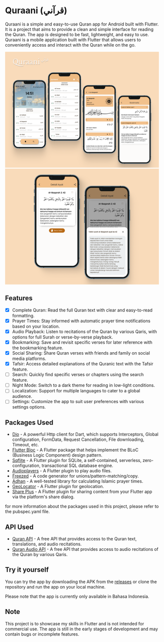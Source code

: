 # Quraani (قرآني)

Quraani is a simple and easy-to-use Quran app for Android built with Flutter. It is a project that aims to provide a clean and simple interface for reading the Quran. The app is designed to be fast, lightweight, and easy to use. Quraani is a mobile application built with Flutter that allows users to conveniently access and interact with the Quran while on the go.

<img src="/shots/Frame 1.png">
<img src="/shots/Frame 2.png">

## Features
- [x] Complete Quran: Read the full Quran text with clear and easy-to-read formatting.
- [x] Prayer Times: Stay informed with automatic prayer time notifications based on your location.
- [x] Audio Playback: Listen to recitations of the Quran by various Qaris, with options for full Surah or verse-by-verse playback.
- [x] Bookmarking: Save and revisit specific verses for later reference with the bookmarking feature.
- [x] Social Sharing: Share Quran verses with friends and family on social media platforms.
- [x] Tafsir: Access detailed explanations of the Quranic text with the Tafsir feature.
- [ ] Search: Quickly find specific verses or chapters using the search feature.
- [ ] Night Mode: Switch to a dark theme for reading in low-light conditions.
- [ ] Localization: Support for multiple languages to cater to a global audience. 
- [ ] Settings: Customize the app to suit user preferences with various settings options.

## Packages Used
- [Dio](https://pub.dev/packages/dio) - A powerful Http client for Dart, which supports Interceptors, Global configuration, FormData, Request Cancellation, File downloading, Timeout, etc.
- [Flutter Bloc](https://pub.dev/packages/flutter_bloc) - A Flutter package that helps implement the BLoC (Business Logic Component) design pattern.
- [Sqflite](https://pub.dev/packages/sqflite) - A Flutter plugin for SQLite, a self-contained, serverless, zero-configuration, transactional SQL database engine.
- [Audioplayers](https://pub.dev/packages/audioplayers) - A Flutter plugin to play audio files.
- [Freezed](https://pub.dev/packages/freezed) - A code generator for unions/pattern-matching/copy.
- [Adhan](https://pub.dev/packages/adhan) - A well-tested library for calculating Islamic prayer times.
- [GeoLocator](https://pub.dev/packages/geolocator) - A Flutter plugin for geolocation.
- [Share Plus](https://pub.dev/packages/share_plus) - A Flutter plugin for sharing content from your Flutter app via the platform's share dialog.

for more information about the packages used in this project, please refer to the pubspec.yaml file.

## API Used
- [Quran API](https://api.quran.gading.dev/) - A free API that provides access to the Quran text, translations, and audio recitations.
- [Quran Audio API](https://api.quran.com/api/v4/) - A free API that provides access to audio recitations of the Quran by various Qaris.



## Try it yourself
You can try the app by downloading the APK from the [releases](https://github.com/anugrahsputra/qurani-app/releases/tag/v0.0-pre-alpha.1)
or clone the repository and run the app on your local machine.

Please note that the app is currently only available in Bahasa Indonesia.

## Note
This project is to showcase my skills in Flutter and is not intended for commercial use. The app is still in the early stages of development and may contain bugs or incomplete features.